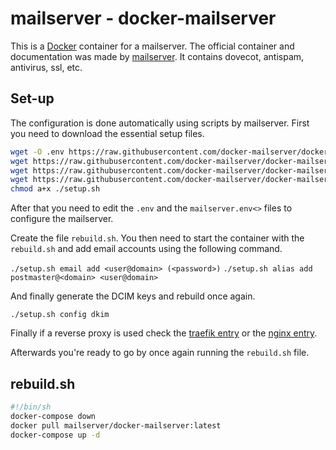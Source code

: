 # mailserver - docker-mailserver

This is a [Docker](/wiki/docker.md) container for a mailserver.
The official container and documentation was made by
[mailserver](https://hub.docker.com/r/mailserver/docker-mailserver).
It contains dovecot, antispam, antivirus, ssl, etc.

## Set-up

The configuration is done automatically using scripts by mailserver.
First you need to download the essential setup files.

```sh
wget -O .env https://raw.githubusercontent.com/docker-mailserver/docker-mailserver/master/compose.env
wget https://raw.githubusercontent.com/docker-mailserver/docker-mailserver/master/docker-compose.yml
wget https://raw.githubusercontent.com/docker-mailserver/docker-mailserver/master/mailserver.env
wget https://raw.githubusercontent.com/docker-mailserver/docker-mailserver/v9.0.1/setup.sh
chmod a+x ./setup.sh
```

After that you need to edit the `.env` and the `mailserver.env<>` files to
configure the mailserver.

Create the file `rebuild.sh`.
You then need to start the container with the `rebuild.sh` and add email
accounts using the following command.

`./setup.sh email add <user@domain> (<password>)`
`./setup.sh alias add postmaster@<domain> <user@domain>`

And finally generate the DCIM keys and rebuild once again.

`./setup.sh config dkim`

Finally if a reverse proxy is used check the
[traefik entry](/wiki/docker-images/traefik.md#setup-mailserver) or the
[nginx entry](./nginx.md).

Afterwards you're ready to go by once again running the `rebuild.sh` file.

## rebuild.sh

```sh
#!/bin/sh
docker-compose down
docker pull mailserver/docker-mailserver:latest
docker-compose up -d
```
